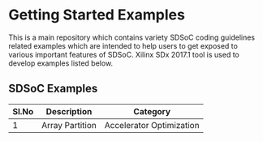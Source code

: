 Getting Started Examples
======================

This is a main repository which contains variety SDSoC coding guidelines related examples which are intended to help users to get exposed to various important features of SDSoC. Xilinx SDx 2017.1 tool is used to develop examples listed below.

## SDSoC Examples
Sl.No | Description | Category
------|-------------|----------
1|Array Partition|Accelerator Optimization|


